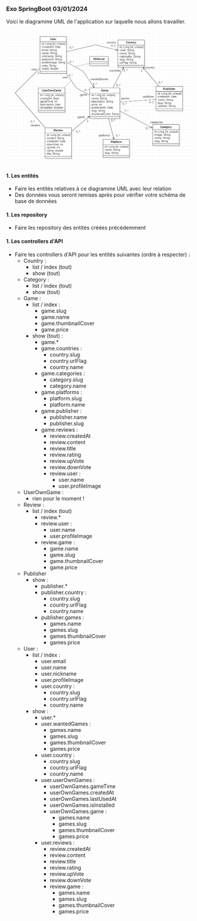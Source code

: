 
### Exo SpringBoot 03/01/2024


Voici le diagramme UML de l'application sur laquelle nous allons travailler.


![img.png](img.png)


#### 1. Les entités


- Faire les entités relatives à ce diagramme UML avec leur relation
- Des données vous seront remises après pour vérifier votre schéma de base de données


#### 1. Les repository


- Faire les repository des entités créées précédemment


#### 1. Les controllers d'API


- Faire les controllers d'API pour les entités suivantes (ordre à respecter) :
  - Country :
    - list / index (tout)
    - show (tout)
  - Category  :
    - list / index (tout)
    - show (tout)
  - Game :
    - list / index :
      - game.slug
      - game.name
      - game.thumbnailCover
      - game.price
    - show (tout) :
      - game.*
      - game.countries :
        - country.slug
        - country.urlFlag
        - country.name
      - game.categories :
        - category.slug
        - category.name
      - game.platforms :
        - platform.slug
        - platform.name
      - game.publisher :
        - publisher.name
        - publisher.slug
      - game.reviews :
        - review.createdAt
        - review.content
        - review.title
        - review.rating
        - review.upVote
        - review.downVote
        - review.user :
          - user.name
          - user.profileImage
  - UserOwnGame :
    - rien pour le moment !
  - Review :
    - list / index (tout)
      - review.*
      - review.user :
        - user.name
        - user.profileImage
      - review.game :
        - game.name
        - game.slug
        - game.thumbnailCover
        - game.price
  - Publisher
    - show :
      - publisher.*
      - publisher.country :
        - country.slug
        - country.urlFlag
        - country.name
      - publisher.games :
        - games.name
        - games.slug
        - games.thumbnailCover
        - games.price
  - User :
    - list / index :
      - user.email
      - user.name
      - user.nickname
      - user.profileImage
      - user.country :
        - country.slug
        - country.urlFlag
        - country.name
    - show :
      - user.*
      - user.wantedGames :
        - games.name
        - games.slug
        - games.thumbnailCover
        - games.price
      - user.country :
        - country.slug
        - country.urlFlag
        - country.name
      - user.userOwnGames :
        - userOwnGames.gameTime
        - userOwnGames.createdAt
        - userOwnGames.lastUsedAt
        - userOwnGames.isInstalled
        - userOwnGames.game :
          - games.name
          - games.slug
          - games.thumbnailCover
          - games.price
      - user.reviews :
        - review.createdAt
        - review.content
        - review.title
        - review.rating
        - review.upVote
        - review.downVote
        - review.game :
          - games.name
          - games.slug
          - games.thumbnailCover
          - games.price






 